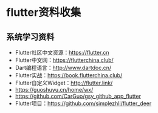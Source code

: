 # flutter资料收集
## 系统学习资料
- Flutter社区中文资源：https://flutter.cn
- Flutter中文网：https://flutterchina.club/
- Dart编程语言：http://www.dartdoc.cn/
- Flutter实战：https://book.flutterchina.club/
- Flutter自定义Widget：http://flutter.link/
- https://guoshuyu.cn/home/wx/
- https://github.com/CarGuo/gsy_github_app_flutter
- Flutter项目：https://github.com/simplezhli/flutter_deer
